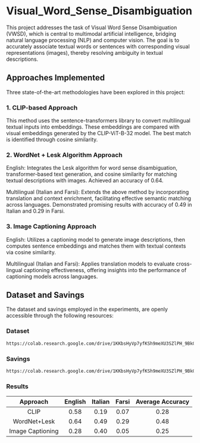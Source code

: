 # Visual_Word_Sense_Disambiguation

This project addresses the task of Visual Word Sense Disambiguation (VWSD), which is central to multimodal artificial intelligence, bridging natural language processing (NLP) and computer vision. The goal is to accurately associate textual words or sentences with corresponding visual representations (images), thereby resolving ambiguity in textual descriptions.

## Approaches Implemented

Three state-of-the-art methodologies have been explored in this project:

### 1. CLIP-based Approach

This method uses the sentence-transformers library to convert multilingual textual inputs into embeddings. These embeddings are compared with visual embeddings generated by the CLIP-ViT-B-32 model. The best match is identified through cosine similarity.

### 2. WordNet + Lesk Algorithm Approach

English: Integrates the Lesk algorithm for word sense disambiguation, transformer-based text generation, and cosine similarity for matching textual descriptions with images. Achieved an accuracy of 0.64.

Multilingual (Italian and Farsi): Extends the above method by incorporating translation and context enrichment, facilitating effective semantic matching across languages. Demonstrated promising results with accuracy of 0.49 in Italian and 0.29 in Farsi.

### 3. Image Captioning Approach

English: Utilizes a captioning model to generate image descriptions, then computes sentence embeddings and matches them with textual contexts via cosine similarity.

Multilingual (Italian and Farsi): Applies translation models to evaluate cross-lingual captioning effectiveness, offering insights into the performance of captioning models across languages.

## Dataset and Savings
The dataset and savings employed in the experiments, are openly accessible through the following resources:

### Dataset
```bash
https://colab.research.google.com/drive/1KKbsHyVp7yfKSh9meXU3SZlPH_9BkGz5#scrollTo=eEG-73l8abXg](https://drive.google.com/drive/folders/1jqd0cgp5V3wV7Sf7XJjwvSRIFthVv1aM?usp=sharing)](https://drive.google.com/drive/folders/1jqd0cgp5V3wV7Sf7XJjwvSRIFthVv1aM?usp=drive_link)
```
### Savings
```bash
https://colab.research.google.com/drive/1KKbsHyVp7yfKSh9meXU3SZlPH_9BkGz5#scrollTo=eEG-73l8abXg](https://drive.google.com/drive/folders/1jqd0cgp5V3wV7Sf7XJjwvSRIFthVv1aM?usp=sharing)](https://drive.google.com/drive/folders/1rPSsRoxJ0eCBWCZb5jecyxQc8VrA6FWC?usp=drive_link)
```

### Results
| Approach | English    | Italian    | Farsi | Average Accuracy
| :---:   | :---: | :---: | :---: | :---: |
| CLIP | 0.58   | 0.19   | 0.07 | 0.28
| WordNet+Lesk | 0.64   | 0.49   | 0.29 | 0.48
| Image Captioning | 0.28   | 0.40   | 0.05 | 0.25
